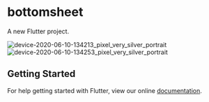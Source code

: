 # bottomsheet

A new Flutter project.

![device-2020-06-10-134213_pixel_very_silver_portrait](https://user-images.githubusercontent.com/4372065/84244149-d9d2de80-ab20-11ea-8f06-deb7d4f1ddcb.png)
![device-2020-06-10-134253_pixel_very_silver_portrait](https://user-images.githubusercontent.com/4372065/84244157-ddfefc00-ab20-11ea-9802-f59ae52d62f3.png)
## Getting Started

For help getting started with Flutter, view our online
[documentation](https://flutter.io/).


